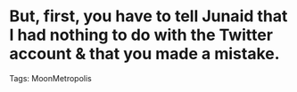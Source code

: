 # But, first, you have to tell Junaid that I had nothing to do with the Twitter account & that you made a mistake.

Tags: MoonMetropolis